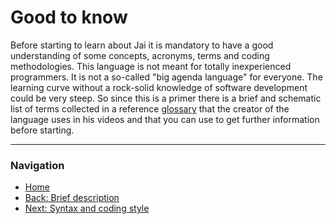 # Good to know
Before starting to learn about Jai it is mandatory to have a good understanding of some concepts, acronyms, terms and coding methodologies. 
This language is not meant for totally inexperienced programmers. It is not a so-called "big agenda language" for everyone.
The learning curve without a rock-solid knowledge of software development could be very steep. 
So since this is a primer there is a brief and schematic list of terms collected in a reference [glossary](./glossary) that the creator of the language uses in his videos and that you can use to get further information before starting.

---
### Navigation
* [Home](./)
* [Back: Brief description](./brief-description)
* [Next: Syntax and coding style](./syntax-and-coding-style)